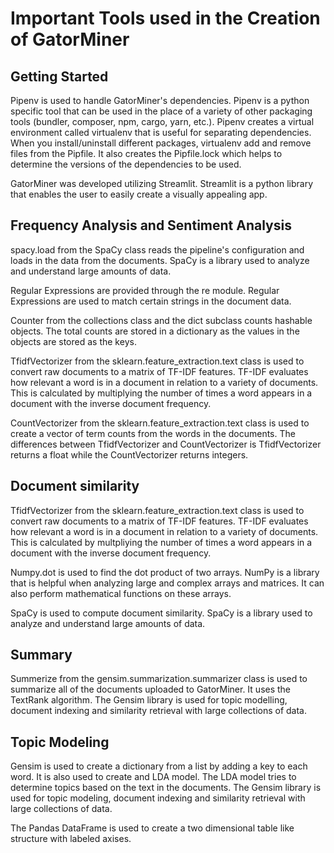# Important Tools used in the Creation of GatorMiner

## Getting Started

Pipenv is used to handle GatorMiner's dependencies. Pipenv is a python specific tool that can be used in the place of a variety of other packaging tools (bundler, composer, npm, cargo, yarn, etc.). Pipenv creates a virtual environment called virtualenv that is useful for separating dependencies. When you install/uninstall different packages, virtualenv add and remove files from the Pipfile. It also creates the Pipfile.lock which helps to determine the versions of the dependencies to be used.

GatorMiner was developed utilizing Streamlit. Streamlit is a python library that enables the user to easily create a visually appealing app.

## Frequency Analysis and Sentiment Analysis

spacy.load from the SpaCy class reads the pipeline's configuration and loads in the data from the documents. SpaCy is a library used to analyze and understand large amounts of data.

Regular Expressions are provided through the re module. Regular Expressions are used to match certain strings in the document data.

Counter from the collections class and the dict subclass counts hashable objects. The total counts are stored in a dictionary as the values in the objects are stored as the keys.  

TfidfVectorizer from the sklearn.feature_extraction.text class is used to convert raw documents to a matrix of TF-IDF features. TF-IDF evaluates how relevant a word is in a document in relation to a variety of documents. This is calculated by multiplying the number of times a word appears in a document with the inverse document frequency.

CountVectorizer from the sklearn.feature_extraction.text class is used to create a vector of term counts from the words in the documents. The differences between TfidfVectorizer and CountVectorizer is TfidfVectorizer returns a float while the CountVectorizer returns integers.

## Document similarity

TfidfVectorizer from the sklearn.feature_extraction.text class is used to convert raw documents to a matrix of TF-IDF features. TF-IDF evaluates how relevant a word is in a document in relation to a variety of documents. This is calculated by multpliying the number of times a word appears in a document with the inverse document frequency.

Numpy.dot is used to find the dot product of two arrays. NumPy is a library that is helpful when analyzing large and complex arrays and matrices. It can also perform mathematical functions on these arrays.

SpaCy is used to compute document similarity. SpaCy is a library used to analyze and understand large amounts of data.

## Summary

Summerize from the gensim.summarization.summarizer class is used to summarize all of the documents uploaded to GatorMiner. It uses the TextRank algorithm. The Gensim library is used for topic modelling, document indexing and similarity retrieval with large collections of data.

## Topic Modeling

Gensim is used to create a dictionary from a list by adding a key to each word. It is also used to create and LDA model. The LDA model tries to determine topics based on the text in the documents. The Gensim library is used for topic modeling, document indexing and similarity retrieval with large collections of data.

The Pandas DataFrame is used to create a two dimensional table like structure with labeled axises.  
